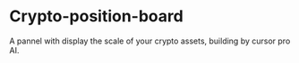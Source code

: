 # Crypto-position-board
A pannel with display the scale of your crypto assets, building by cursor pro AI.
